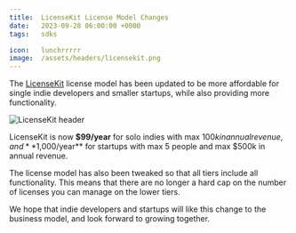 ```yaml
---
title:  LicenseKit License Model Changes
date:   2023-09-28 06:00:00 +0000
tags:   sdks

icon:   lunchrrrrr
image:  /assets/headers/licensekit.png
---
```


The [LicenseKit]({{site.licensekit}}) license model has been updated to be more affordable for single indie developers and smaller startups, while also providing more functionality.

![LicenseKit header]({{page.image}})

LicenseKit is now **$99/year** for solo indies with max $100k in annual revenue, and **$1,000/year** for startups with max 5 people and max $500k in annual revenue.

The license model has also been tweaked so that all tiers include all functionality. This means that there are no longer a hard cap on the number of licenses you can manage on the lower tiers.

We hope that indie developers and startups will like this change to the business model, and look forward to growing together.